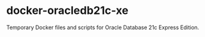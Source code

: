 # docker-oracledb21c-xe
Temporary Docker files and scripts for Oracle Database 21c Express Edition.
